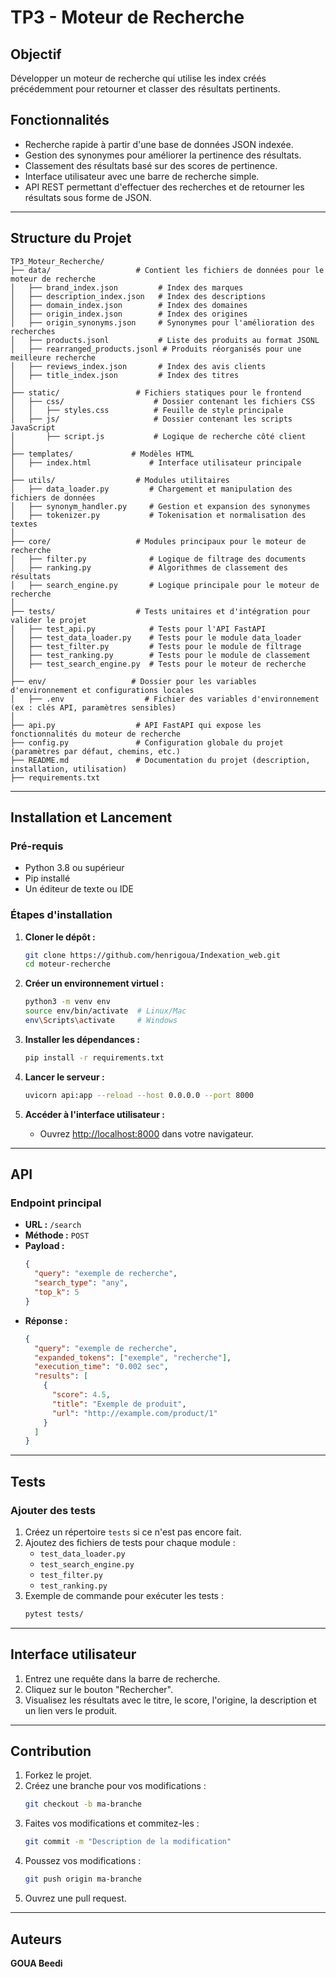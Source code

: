 # TP3 - Moteur de Recherche

## Objectif

Développer un moteur de recherche qui utilise les index créés précédemment pour retourner et classer des résultats pertinents.

## Fonctionnalités

- Recherche rapide à partir d'une base de données JSON indexée.
- Gestion des synonymes pour améliorer la pertinence des résultats.
- Classement des résultats basé sur des scores de pertinence.
- Interface utilisateur avec une barre de recherche simple.
- API REST permettant d'effectuer des recherches et de retourner les résultats sous forme de JSON.

---

## Structure du Projet

```
TP3_Moteur_Recherche/
├── data/                   # Contient les fichiers de données pour le moteur de recherche
│   ├── brand_index.json         # Index des marques
│   ├── description_index.json   # Index des descriptions
│   ├── domain_index.json        # Index des domaines
│   ├── origin_index.json        # Index des origines
│   ├── origin_synonyms.json     # Synonymes pour l'amélioration des recherches
│   ├── products.jsonl           # Liste des produits au format JSONL
│   ├── rearranged_products.jsonl # Produits réorganisés pour une meilleure recherche
│   ├── reviews_index.json       # Index des avis clients
│   ├── title_index.json         # Index des titres
│
├── static/                 # Fichiers statiques pour le frontend
│   ├── css/                    # Dossier contenant les fichiers CSS
│   │   ├── styles.css          # Feuille de style principale
│   ├── js/                     # Dossier contenant les scripts JavaScript
│       ├── script.js           # Logique de recherche côté client
│
├── templates/             # Modèles HTML
│   ├── index.html             # Interface utilisateur principale
│
├── utils/                  # Modules utilitaires
│   ├── data_loader.py         # Chargement et manipulation des fichiers de données
│   ├── synonym_handler.py     # Gestion et expansion des synonymes
│   ├── tokenizer.py           # Tokenisation et normalisation des textes
│
├── core/                   # Modules principaux pour le moteur de recherche
│   ├── filter.py              # Logique de filtrage des documents
│   ├── ranking.py             # Algorithmes de classement des résultats
│   ├── search_engine.py       # Logique principale pour le moteur de recherche
│
├── tests/                  # Tests unitaires et d'intégration pour valider le projet
│   ├── test_api.py            # Tests pour l'API FastAPI
│   ├── test_data_loader.py    # Tests pour le module data_loader
│   ├── test_filter.py         # Tests pour le module de filtrage
│   ├── test_ranking.py        # Tests pour le module de classement
│   ├── test_search_engine.py  # Tests pour le moteur de recherche
│
├── env/                   # Dossier pour les variables d'environnement et configurations locales
│   ├── .env                  # Fichier des variables d'environnement (ex : clés API, paramètres sensibles)
│
├── api.py                  # API FastAPI qui expose les fonctionnalités du moteur de recherche
├── config.py               # Configuration globale du projet (paramètres par défaut, chemins, etc.)
├── README.md               # Documentation du projet (description, installation, utilisation)
├── requirements.txt
```

---

## Installation et Lancement

### Pré-requis

- Python 3.8 ou supérieur
- Pip installé
- Un éditeur de texte ou IDE

### Étapes d'installation

1. **Cloner le dépôt :**
   ```bash
   git clone https://github.com/henrigoua/Indexation_web.git
   cd moteur-recherche
   ```

2. **Créer un environnement virtuel :**
   ```bash
   python3 -m venv env
   source env/bin/activate  # Linux/Mac
   env\Scripts\activate     # Windows
   ```

3. **Installer les dépendances :**
   ```bash
   pip install -r requirements.txt
   ```

4. **Lancer le serveur :**
   ```bash
   uvicorn api:app --reload --host 0.0.0.0 --port 8000
   ```

5. **Accéder à l'interface utilisateur :**
   - Ouvrez [http://localhost:8000](http://localhost:8000) dans votre navigateur.

---

## API

### Endpoint principal

- **URL :** `/search`
- **Méthode :** `POST`
- **Payload :**
  ```json
  {
    "query": "exemple de recherche",
    "search_type": "any",
    "top_k": 5
  }
  ```
- **Réponse :**
  ```json
  {
    "query": "exemple de recherche",
    "expanded_tokens": ["exemple", "recherche"],
    "execution_time": "0.002 sec",
    "results": [
      {
        "score": 4.5,
        "title": "Exemple de produit",
        "url": "http://example.com/product/1"
      }
    ]
  }
  ```

---

## Tests

### Ajouter des tests

1. Créez un répertoire `tests` si ce n'est pas encore fait.
2. Ajoutez des fichiers de tests pour chaque module :
   - `test_data_loader.py`
   - `test_search_engine.py`
   - `test_filter.py`
   - `test_ranking.py`
3. Exemple de commande pour exécuter les tests :
   ```bash
   pytest tests/
   ```

---

## Interface utilisateur

1. Entrez une requête dans la barre de recherche.
2. Cliquez sur le bouton "Rechercher".
3. Visualisez les résultats avec le titre, le score, l'origine, la description et un lien vers le produit.

---

## Contribution

1. Forkez le projet.
2. Créez une branche pour vos modifications :
   ```bash
   git checkout -b ma-branche
   ```
3. Faites vos modifications et commitez-les :
   ```bash
   git commit -m "Description de la modification"
   ```
4. Poussez vos modifications :
   ```bash
   git push origin ma-branche
   ```
5. Ouvrez une pull request.

---

## Auteurs

**GOUA Beedi**